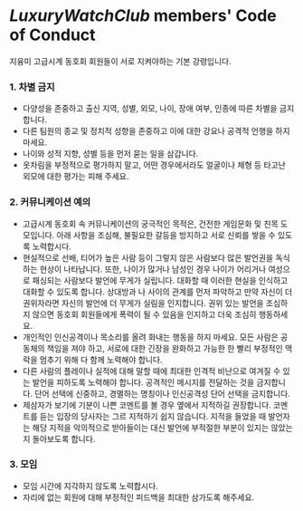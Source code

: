 # *LuxuryWatchClub* members' Code of Conduct
지융미 고급시계 동호회 회원들이 서로 지켜야하는 기본 강령입니다.

### 1. 차별 금지
- 다양성을 존중하고 출신 지역, 성별, 외모, 나이, 장애 여부, 인종에 따른 차별을 금지합니다.
- 다른 팀원의 종교 및 정치적 성향을 존중하고 이에 대한 강요나 공격적 언행을 하지마세요.
- 나이와 성적 지향, 성별 등을 먼저 묻는 일을 삼갑니다.
- 옷차림을 부정적으로 평가하지 말고, 어떤 경우에서라도 얼굴이나 체형 등 타고난 외모에 대한 평가는 피해 주세요.
### 2. 커뮤니케이션 예의
- 고급시계 동호회 속 커뮤니케이션의 궁극적인 목적은, 건전한 게임문화 및 친목 도모입니다. 아래 사항을 조심해, 불필요한 갈등을 방지하고 서로 신뢰를 쌓을 수 있도록 노력합시다.
- 현실적으로 선배, 티어가 높은 사람 등이 그렇지 않은 사람보다 많은 발언권을 독식하는 현상이 나타납니다. 또한, 나이가 많거나 남성인 경우 나이가 어리거나 여성으로 패싱되는 사람보다 발언에 무게가 실립니다. 대화할 때 이러한 현실을 인식하고 대화할 수 있도록 합니다. 상대방과 나 사이의 관계를 먼저 파악하고 만약 자신이 더 권위자라면 자신의 발언에 더 무게가 실림을 인지합니다. 권위 있는 발언을 조심하지 않으면 동호회 회원들에게 폭력이 될 수 있음을 인지하고 더욱 조심히 행동하세요.
- 개인적인 인신공격이나 목소리를 올려 화내는 행동을 하지 마세요. 모든 사람은 공동체의 책임을 져야 하고, 서로에 대한 긴장을 완화하고 가능한 한 빨리 부정적인 맥락을 멈추기 위해 다 함께 노력해야 합니다.
- 다른 사람의 플레이나 실적에 대해 말할 때에 최대한 인격적 비난으로 여겨질 수 있는 발언을 피하도록 노력해야 합니다. 공격적인 메시지를 전달하는 것을 금지합니다. 단어 선택에 신중하고, 경멸하는 명칭이나 인신공격성 단어 선택을 금지합니다.
- 제삼자가 보기에 기분이 나쁜 코멘트를 볼 경우 옆에서 지적하길 권장합니다. 코멘트를 듣는 입장의 당사자는 그르 지적하기 쉽지 않습니다. 지적을 들었을 때 발언자는 해당 지적을 악의적으로 받아들이는 대신 발언에 부적절한 부분이 있지는 않았는지 돌아보도록 합니다.
### 3. 모임
- 모임 시간에 지각하지 않도록 노력합시다.
- 자리에 없는 회원에 대해 부정적인 피드백을 최대한 삼가도록 해주세요. 
